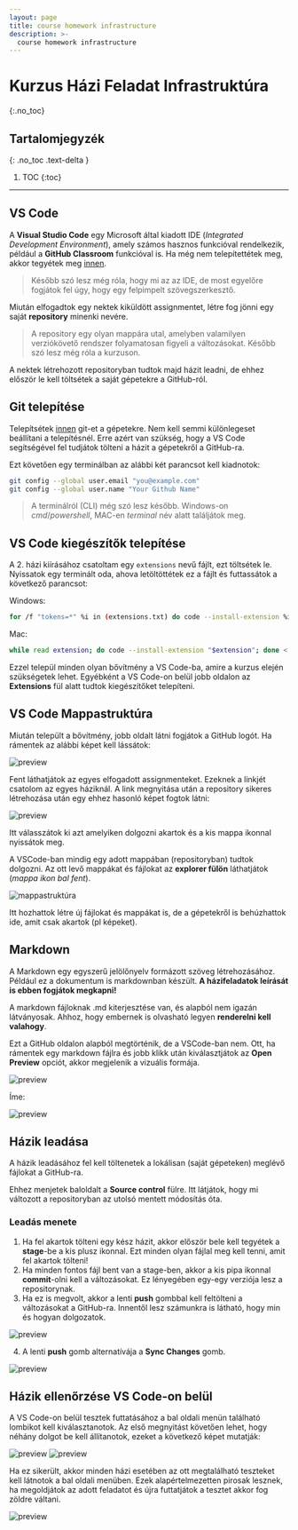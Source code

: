```yaml
---
layout: page
title: course homework infrastructure
description: >-
  course homework infrastructure
---
```


# Kurzus Házi Feladat Infrastruktúra
{:.no_toc}

## Tartalomjegyzék
{: .no_toc .text-delta }

1. TOC
{:toc}

---

## VS Code

A **Visual Studio Code** egy Microsoft által kiadott IDE (_Integrated Development Environment_), amely számos hasznos funkcióval rendelkezik, például a **GitHub Classroom** funkcióval is. Ha még nem telepítettétek meg, akkor tegyétek meg [innen](https://code.visualstudio.com/).

> Később szó lesz még róla, hogy mi az az IDE, de most egyelőre fogjátok fel úgy, hogy egy felpimpelt szövegszerkesztő.

Miután elfogadtok egy nektek kiküldött assignmentet, létre fog jönni egy saját **repository** minenki nevére.

> A repository egy olyan mappára utal, amelyben valamilyen verziókövető rendszer folyamatosan figyeli a változásokat. Később szó lesz még róla a kurzuson.

A nektek létrehozott repositoryban tudtok majd házit leadni, de ehhez először le kell töltsétek a saját gépetekre a GitHub-ról.

## Git telepítése

Telepítsétek [innen](https://git-scm.com/downloads) git-et a gépetekre. Nem kell semmi különlegeset beállítani a telepítésnél. Erre azért van szükség, hogy a VS Code segítségével fel tudjátok tölteni a házit a gépetekről a GitHub-ra.

Ezt követően egy terminálban az alábbi két parancsot kell kiadnotok:

```bash
git config --global user.email "you@example.com"
git config --global user.name "Your Github Name"
```

> A terminálról (CLI) még szó lesz később. Windows-on _cmd_/_powershell_, MAC-en _terminal_ név alatt találjátok meg.

## VS Code kiegészítők telepítése

A 2. házi kiírásához csatoltam egy `extensions` nevű fájlt, ezt töltsétek le. Nyissatok egy terminált oda, ahova letöltöttétek ez a fájlt és futtassátok a következő parancsot:

Windows:

```bash
for /f "tokens=*" %i in (extensions.txt) do code --install-extension %i
```

Mac:

```bash
while read extension; do code --install-extension "$extension"; done < extensions.txt
```

Ezzel települ minden olyan bővítmény a VS Code-ba, amire a kurzus elején szükségetek lehet. Egyébként a VS Code-on belül jobb oldalon az **Extensions** fül alatt tudtok kiegészítőket telepíteni.

## VS Code Mappastruktúra

Miután települt a bővítmény, jobb oldalt látni fogjátok a GitHub logót. Ha rámentek az alábbi képet kell lássátok:

![preview](./assets/images/hw_inf/1.png)

Fent láthatjátok az egyes elfogadott assignmenteket. Ezeknek a linkjét csatolom az egyes háziknál. A link megnyitása után a repository sikeres létrehozása után egy ehhez hasonló képet fogtok látni:

![preview](./assets/images/hw_inf/github-classroom-newass.png)

Itt válasszátok ki azt amelyiken dolgozni akartok és a kis mappa ikonnal nyissátok meg.

A VSCode-ban mindig egy adott mappában (repositoryban) tudtok dolgozni. Az ott levő mappákat és fájlokat az **explorer fülön** láthatjátok (_mappa ikon bal fent_).

![mappastruktúra](./assets/images/hw_inf/4.png)

Itt hozhattok létre új fájlokat és mappákat is, de a gépetekről is behúzhattok ide, amit csak akartok (pl képeket).

## Markdown

A Markdown egy egyszerű jelölőnyelv formázott szöveg létrehozásához. Például ez a dokumentum is markdownban készült. **A házifeladatok leírását is ebben fogjátok megkapni!**

A markdown fájloknak .md kiterjesztése van, és alapból nem igazán látványosak. Ahhoz, hogy embernek is olvasható legyen **renderelni kell valahogy**.

Ezt a GitHub oldalon alapból megtörténik, de a VSCode-ban nem. Ott, ha rámentek egy markdown fájlra és jobb klikk után kiválasztjátok az **Open Preview** opciót, akkor megjelenik a vizuális formája.

![preview](./assets/images/hw_inf/2.png)

Íme:

![preview](./assets/images/hw_inf/3.png)

## Házik leadása

A házik leadásához fel kell töltenetek a lokálisan (saját gépeteken) meglévő fájlokat a GitHub-ra.

Ehhez menjetek baloldalt a **Source control** fülre. Itt látjátok, hogy mi változott a repositoryban az utolsó mentett módosítás óta.

### **Leadás menete**

1. Ha fel akartok tölteni egy kész házit, akkor először bele kell tegyétek a **stage**-be a kis plusz ikonnal. Ezt minden olyan fájlal meg kell tenni, amit fel akartok tölteni!
2. Ha minden fontos fájl bent van a stage-ben, akkor a kis pipa ikonnal **commit**-olni kell a változásokat. Ez lényegében egy-egy verziója lesz a repositorynak.
3. Ha ez is megvolt, akkor a lenti **push** gombbal kell feltölteni a változásokat a GitHub-ra. Innentől lesz számunkra is látható, hogy min és hogyan dolgozatok.

![preview](./assets/images/hw_inf/5.png)

4. A lenti **push** gomb alternatívája a **Sync Changes** gomb.

![preview](./assets/images/hw_inf/github-sync.png)

## Házik ellenőrzése VS Code-on belül

A VS Code-on belül tesztek futtatásához a bal oldali menün található lombikot kell kiválasztanotok. Az első megnyitást követően lehet, hogy néhány dolgot be kell állítanotok, ezeket a következő képet mutatják:

![preview](./assets/images/hw_inf/pytest_config1.png)
![preview](./assets/images/hw_inf/pytest_config2.png)

Ha ez sikerült, akkor minden házi esetében az ott megtalálható teszteket kell látnotok a bal oldali menüben. Ezek alapértelmezetten pirosak lesznek, ha megoldjátok az adott feladatot és újra futtatjátok a tesztet akkor fog zöldre váltani.

![preview](./assets/images/hw_inf/pytest_config3.png)
